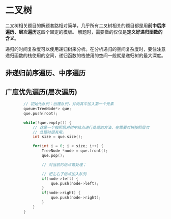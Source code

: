 # 二叉树

二叉树相关题目的解题套路相对简单，几乎所有二叉树相关的题目都是用**前中后序遍历、层次遍历**这四个固定的模版。
解题时，需要做的仅仅是**定义好递归函数的含义**。

递归的时间复杂度可以使用递归树来分析。在分析递归的空间复杂度时，要住注意递归函数的栈使用的空间，递归函数的栈使用的空间一般就是递归树的最大深度。

## 非递归前序遍历、中序遍历

## 广度优先遍历(层次遍历)

```C++
        // 初始化队列：创建队列，并向其中加入第一个元素
        queue<TreeNode*> que;
        que.push(root);

        while(!que.empty()) {
            // 这是一个按照层对树中结点进行处理的方法，在需要对树按照层次
            // 处理时很有用。
            int size = que.size();

            for(int i = 0; i < size; i++) {
                TreeNode *node = que.front();
                que.pop();

                // 对当前的结点做处理；

                // 把左右子结点加入队列
                if(node->left) {
                    que.push(node->left);
                }
                if(node->right) {
                    que.push(node->right);
                }
            }
        }
```